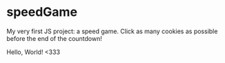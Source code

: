 # speedGame
My very first JS project: a speed game. Click as many cookies as possible before the end of the countdown!


Hello, World! <333